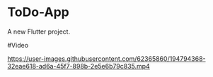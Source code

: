 # ToDo-App

A new Flutter project.

#Video

https://user-images.githubusercontent.com/62365860/194794368-32eae618-ad6a-45f7-898b-2e5e6b79c835.mp4

